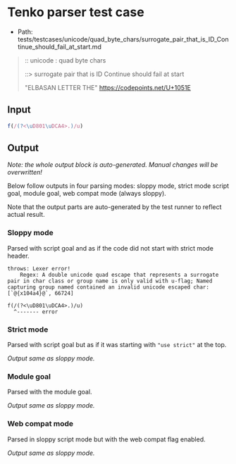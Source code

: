 # Tenko parser test case

- Path: tests/testcases/unicode/quad_byte_chars/surrogate_pair_that_is_ID_Continue_should_fail_at_start.md

> :: unicode : quad byte chars
>
> ::> surrogate pair that is ID Continue should fail at start
>
> "ELBASAN LETTER THE" https://codepoints.net/U+1051E

## Input

`````js
f(/(?<\uD801\uDCA4>.)/u)
`````

## Output

_Note: the whole output block is auto-generated. Manual changes will be overwritten!_

Below follow outputs in four parsing modes: sloppy mode, strict mode script goal, module goal, web compat mode (always sloppy).

Note that the output parts are auto-generated by the test runner to reflect actual result.

### Sloppy mode

Parsed with script goal and as if the code did not start with strict mode header.

`````
throws: Lexer error!
    Regex: A double unicode quad escape that represents a surrogate pair in char class or group name is only valid with u-flag; Named capturing group named contained an invalid unicode escaped char: [`@{x104a4}@`, 66724]

f(/(?<\uD801\uDCA4>.)/u)
  ^------- error
`````

### Strict mode

Parsed with script goal but as if it was starting with `"use strict"` at the top.

_Output same as sloppy mode._

### Module goal

Parsed with the module goal.

_Output same as sloppy mode._

### Web compat mode

Parsed in sloppy script mode but with the web compat flag enabled.

_Output same as sloppy mode._
